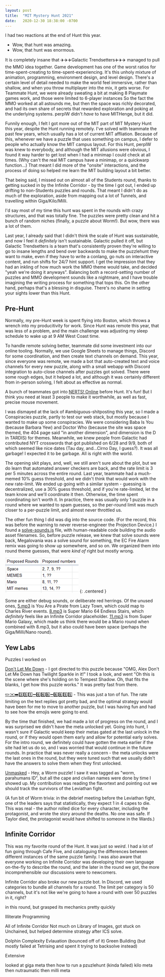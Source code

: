 ```yaml
---
layout: post
title:  "MIT Mystery Hunt 2021"
date:   2020-12-30 18:38:00 -0700
---
```


I had two reactions at the end of Hunt this year.

* Wow, that hunt was amazing.
* Wow, that hunt was enormous.

It is completely insane that ✈️✈️✈️Galactic Trendsetters✈️✈️✈️
managed to pull the MMO idea together. Game development has one of the worst
ratios for time-spent-creating to time-spent-experiencing. It's this unholy
mixture of animation, programming, environment design, and level design.
There's a certain level of detail needed to make the world feel immersive,
rather than shallow, and when you throw multiplayer into the mix, it gets worse.
For Teammate Hunt, we were already sweating a bit at making 8 Playmate games
work, and those were limited to 6-player instances
So the fact the MMO worked at all astounds me, but then the space was richly
decorated, and had its own share of secrets that rewarded exploration and poking at
the underlying systems. perpIW didn't *have* to have MITHenge, but it did.

Funnily enough, I felt I got more out of the MIT part of MIT Mystery Hunt this year,
despite the Hunt running remotely. I've solved with teammate the past few years, which
usually has a lot of current MIT affliation. Because of this, whenever we have a puzzle
that uses something on campus, I defer to people who actually know the MIT campus
layout. For this Hunt, perpIW was knew to everybody, and although the MIT allusions were
obvious, I found it way harder to get lost when I had a minimap I could check at all
times. (Why can't the real MIT campus have a minimap, or a quickwarp function...)
That meant I did more of the "onsite" interactions, and the process of doing so helped me
learn the MIT building layout a bit better.

That being said, I missed out on almost all of the Students round, thanks to getting sucked
in by the Infinite Corridor - by the time I got out, I ended up drifting to non-Students
puzzles and rounds. That meant I didn't do as much of the exploration, aside from mapping
out a lot of Tunnels, and travelling within Giga/Kilo/Milli.

I'd say most of my time this hunt was spent in the rounds with crazy structures, and that
was totally fine. The puzzles were pretty clean and hit a bunch of random niches
(finally, a puzzle about Worm!). But wow, there was a lot of them.

Last year, I already said that I didn't think the scale of Hunt was sustainable, and now I
feel it *definitely* isn't sustainable. Galactic pulled it off, but Galactic Trendsetters
is a team that's consistently proven they're willing to go to insane lengths and bend over
backwards to make the puzzlehunt they want to make, even if they have to write a conlang,
go nuts on interactive content, and run shifts for 24/7 hint support.
I get the impression that they had an inkling of how
much work the MMO theme would take, and decided "yeah we're doing it anyways". Balancing
both a record-setting number of puzzles and MMO development sounds like a nightmare, and
I have trouble imagining the writing process for something that tops this. On the other
hand, perhaps that's a blessing in disguise. There's no shame in setting your sights lower
than this Hunt.

Pre-Hunt
------------------------------------------------------------------------------------

Normally, my pre-Hunt week is spent flying into Boston, which throws a wrench into my
producitivity for work. Since Hunt was remote this year, that was less of a problem, and
the main challenge was adjusting my sleep schedule to wake up at 9 AM West Coast time.

To handle remote solving better, teammate did some investment into our online tooling. Normally,
we use Google Sheets to manage things, Discord for some coordination, and then create text
channels on demand. This year, since everyone was remote, we made a bot that auto-created
text and voice channels for every new puzzle, along with a small webapp with Discord integration
to auto-close channels after puzzles got solved. There were some rough edges, but it helped
a lot, and although it was certainly different from in-person solving, I felt about as effective
as normal.

A bunch of teammates got into [NERTS! Online](https://store.steampowered.com/app/1131190/NERTS_Online/)
before Hunt. It's fun! But I think you need at least 3 people to make it worthwhile, as well as
fast, precise mouse movement.

I was dismayed at the lack of #ambiguous-shitposting this year, so I made a Conspiracies puzzle,
partly to test our web stack, but mostly because I wanted to make up some conspiracies.
We were considering Baba Is You (because Barbara Yew) and
Doctor Who (because the site was space themed, the 404 page said "in another dimension", and dimension
is the D in TARDIS) for themes. Meanwhile, we knew people from Galactic had contributed NYT crosswords
that got published on 6/28 and 9/9, both of which seemed like nice dates (Tau day, and...Cirno Day, I guess?).
It was all garbage! I expected it to be garbage. All is right with the world.

The opening skit plays, and, well, we still aren't sure about the plot, but we do learn that
automated answer checkers are back, and the rate limit is 3 per 5 minutes across the entire round. Last year,
teammate had a much-memed 10% guess threshold, and we didn't think that would work with the new rate-limit.
We ended up going with a similar system - guessing is decentralized, use a 30% guess threshold, and if you're
rate-limited, let the team know and we'll coordinate it then. Otherwise, the time spent coordinating isn't worth
it. In practice, there was usually only 1 puzzle in a round where we wanted to spam guesses, so the per-round
limit was much closer to a per-puzzle limit, and almost never throttled us.

The other fun thing I did was dig into the source code. (For the record, this was before the warning to never reverse-engineer
the Projection Device.) I found a [solve-sounds.js](view-source:https://perpendicular.institute/static/scripts/solve-sounds.js)
file, with human-readable code building the audio asset filenames. So, before puzzle release, we knew that solve sounds
were back, Megalovania was a solve sound for something, the EC Fire Alarm remix was going to show up somewhere, and so on.
We organized them into round theme guesses, that were *kind of* right but mostly wrong.

![Solve sound round guesses](/public/mh21/solvesounds.png)
{: .centered }

Some are either debug sounds, or deliberate red herrings. Of the unused ones,
[5.mp3](https://perpendicular.institute/static/audio/5.mp3) is You Are a Pirate from Lazy Town,
which could map to Charles River events. [8.mp3](https://perpendicular.institute/static/audio/8.mp3) is Super Mario 64 Endless Stairs,
which *definitely* feels like an Infinite Corridor placeholder. [11.mp3](https://perpendicular.institute/static/audio/11.mp3) is from Super Mario Galaxy, which made us think there would be a Mario round when combined with 8.mp3, but it also could have been space (perhaps the Giga/Milli/Nano round).


Yew Labs
---------------------------------------------------------------------------------

Puzzles I worked on

[Don't Let Me Down](https://perpendicular.institute/puzzle/dont-let-me-down/) - I got directed to this puzzle
because "OMG, Alex Don't Let Me Down has Twilight Sparkle in it!" I took a look, and went "Oh this is the
scene where she's holding on to Tempest Shadow. Oh, that fits the blanks, I get how this puzzle works." It
was pretty fast from there.

[✏️✉️➡️3️⃣5️⃣1️⃣➖6️⃣6️⃣6️⃣➖6️⃣6️⃣5️⃣5️⃣](https://perpendicular.institute/puzzle/%E2%9C%8F/) - This was just a ton of fun. The rate
limiting on the text replies got pretty bad, and the optimal strategy would have been for me to move to
another puzzle, but I was having fun and had to see how the emojis were going to end.

By the time that finished, we had made a lot of progress on the round, and I was surprised we didn't
have the meta unlocked yet. Going into hunt, I wasn't sure if Galactic would keep their metas gated at the
last unlock in the round, or if they would open them early and allow for potential early solves. For the
intro round, we definitely could have gotten the meta earlier if the site had let us do so, and I was worried
that would continue in the future rounds. In practice that was never really a concern - the meta unlocks were
the last ones in the round, but they were tuned such that we usually didn't have the answers to solve them
when they first unlocked.

[Unmasked](https://perpendicular.institute/puzzle/unmasked/) - Hey, a Worm puzzle! I saw it was tagged as
"worm, parahumans ID", but all the cape and civilian names were done by time I showed up. My contribution was reading
the flavortext and pointing out we should track the survivors of the Leviathan fight.

(A fun bit of Worm trivia: in the debrief meeting before the Leviathan fight, one of the leaders says that
statistically, they expect 1 in 4 capes to die. This was real - the author rolled dice for every character,
including the protagonist, and wrote the story around the deaths. No one was safe. If Taylor died, the
protagonist would have shifted to someone in the Wards.)


Infinite Corridor
----------------------------------------------------------------------------------

This was my favorite round of the Hunt. It was just so *weird*. I had a lot of fun going through
Cafe Five, and cataloguing the differences between different instances of the same puzzle family.
I was also aware that everyone working on Infinite Corridor was developing their own language
on-the-fly to describe the round, and the later in the round we got, the more incomprehensible
our discussions were to newcomers.

Infinite Corridor also broke our new puzzle bot. In Discord, we used categories to bundle all channels for
a round. The limit per category is 50 channels, but it's not like we're going to have a round with
over 50 puzzles in it, right?



in this round, but grasped its mechanics pretty quickly



Illiterate Programming

All of Infinite Corridor
Not much on Library of Images, got stuck on Unchained, but helped determine strategy after ICS solve.

Dolphin
Complexity Evlauation (bounced off of it)
Green Building (but mostly failed at Tetrising and spent it trying to backsolve instead)

Extensive

looked at giga meta
then how to run a pzuzlehunt (kinda failed)
kilo meta
then nutraumatic
then milli meta
